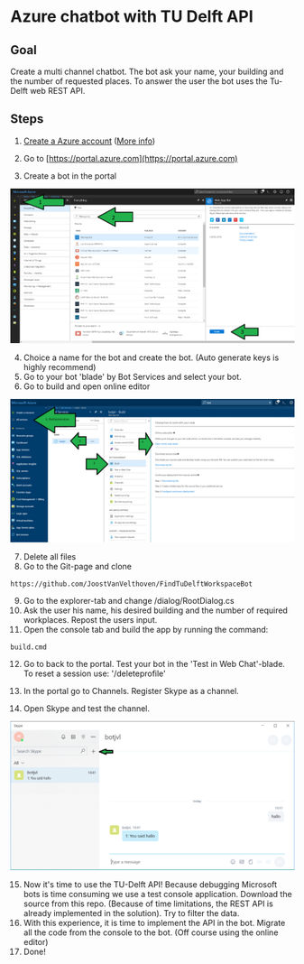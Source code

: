 # Azure chatbot with TU Delft API

## Goal
Create a multi channel chatbot. The bot ask your name, your building and the number of requested places. To answer the user the bot uses the Tu-Delft web REST API. 


## Steps   
1. [Create a Azure account](https://azure.microsoft.com/en-us/free/students/) ([More info](Docs/Manual_azure_student_account.pdf))


2. Go to [https://portal.azure.com](https://portal.azure.com)
3. Create a bot in the portal

![create the bot](/Docs/CreateBot.png "Create a bot")

4. Choice a name for the bot and create the bot. (Auto generate keys is highly recommend) 
5. Go to your bot 'blade' by  Bot Services and select your bot.
6. Go to build and open online editor

![Botblade](/Docs/BotBlade.png "Bot blade")

7. Delete all files
8. Go to the Git-page and clone

```
https://github.com/JoostVanVelthoven/FindTuDelftWorkspaceBot  
```
9. Go to the explorer-tab and change /dialog/RootDialog.cs
10. Ask the user his name, his desired building and the number of required workplaces. Repost the users input. 
11. Open the console tab and build the app by running the command:
```
build.cmd
```
12. Go to back to the portal. Test your bot in the 'Test in Web Chat'-blade. To reset a session use: '/deleteprofile'

13. In the portal go to Channels. Register Skype as a channel.
14. Open Skype and test the channel.

![Skype](/Docs/Skype.png "Skype")

15. Now it's time to use the TU-Delft API! Because debugging Microsoft bots is time consuming we use a test console application.  Download the source from this repo.  (Because of time limitations, the REST API is already implemented in the solution). Try to filter the data. 
17. With this experience, it is time to implement the API in the bot. Migrate all the code from the console to the bot. (Off course using the online editor) 
18. Done!
 
